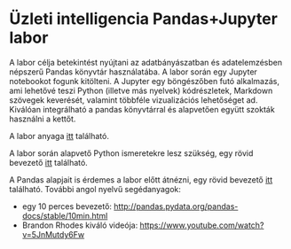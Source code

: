 # Üzleti intelligencia Pandas+Jupyter labor

A labor célja betekintést nyújtani az adatbányászatban és adatelemzésben népszerű Pandas könyvtár használatába.
A labor során egy Jupyter notebookot fogunk kitölteni.
A Jupyter egy böngészőben futó alkalmazás, ami lehetővé teszi Python (illetve más nyelvek) kódrészletek, Markdown szövegek keverését, valamint többféle vizualizációs lehetőséget ad.
Kiválóan integrálható a pandas könyvtárral és alapvetően együtt szokták használni a kettőt.

A labor anyaga [itt](https://github.com/bi-labor/pandas/blob/master/notebooks/BI_pandas_labor.ipynb) található.

A labor során alapvető Python ismeretekre lesz szükség, egy rövid bevezető [itt](https://github.com/bi-labor/pandas/blob/master/notebooks/Python_alapok.ipynb) található.

A Pandas alapjait is érdemes a labor előtt átnézni, egy rövid bevezető [itt](https://github.com/bi-labor/pandas/blob/master/notebooks/Pandas_alapok.ipynb) található.
További angol nyelvű segédanyagok:
* egy 10 perces bevezető: http://pandas.pydata.org/pandas-docs/stable/10min.html
* Brandon Rhodes kiváló videója: https://www.youtube.com/watch?v=5JnMutdy6Fw

